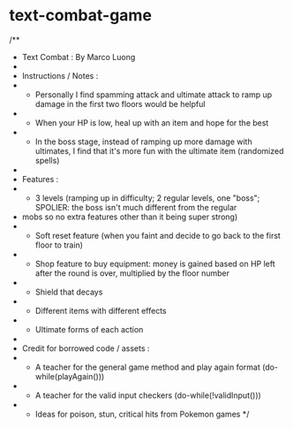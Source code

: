 # text-combat-game
/**
 * Text Combat : By Marco Luong 
 * 
 * Instructions / Notes : 
 * - Personally I find spamming attack and ultimate attack to ramp up damage in the first two floors would be helpful
 * - When your HP is low, heal up with an item and hope for the best
 * - In the boss stage, instead of ramping up more damage with ultimates, I find that it's more fun with the ultimate item (randomized spells)
 * 
 * Features : 
 * - 3 levels (ramping up in difficulty; 2 regular levels, one "boss"; SPOLIER: the boss isn't much different from the regular 
 *   mobs so no extra features other than it being super strong)
 * - Soft reset feature (when you faint and decide to go back to the first floor to train)
 * - Shop feature to buy equipment: money is gained based on HP left after the round is over, multiplied by the floor number
 * - Shield that decays
 * - Different items with different effects
 * - Ultimate forms of each action
 * 
 * Credit for borrowed code / assets : 
 * - A teacher for the general game method and play again format (do-while(playAgain()))
 * - A teacher for the valid input checkers (do-while(!validInput()))
 * - Ideas for poison, stun, critical hits from Pokemon games
 */
